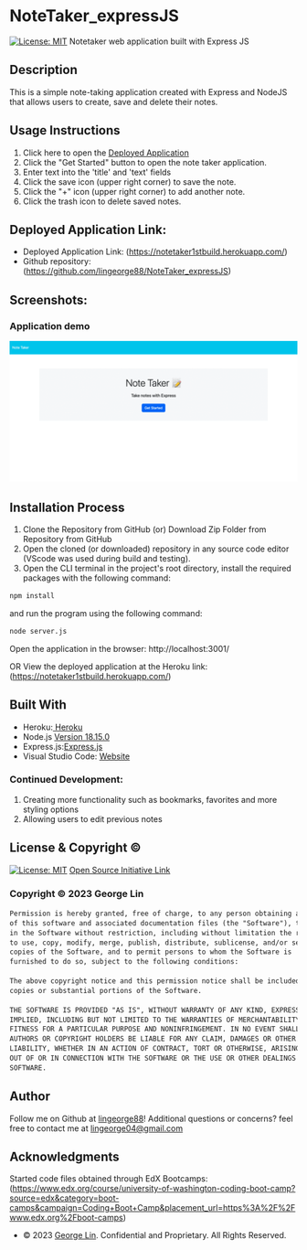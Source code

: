 # NoteTaker_expressJS
[![License: MIT](https://img.shields.io/badge/License-MIT-yellow.svg)](https://opensource.org/licenses/MIT)
Notetaker web application built with Express JS
  
## Description

This is a simple note-taking application created with Express and NodeJS that allows users to create, save and delete their notes.


## Usage Instructions
1. Click here to open the [Deployed Application](https://notetaker1stbuild.herokuapp.com/)
2. Click the "Get Started" button to open the note taker application.
3. Enter text into the 'title' and 'text' fields 
4. Click the save icon (upper right corner) to save the note.
5. Click the "+" icon (upper right corner) to add another note.
6. Click the trash icon to delete saved notes.

## Deployed Application Link:
* Deployed Application Link: (https://notetaker1stbuild.herokuapp.com/)
* Github repository: (https://github.com/lingeorge88/NoteTaker_expressJS)

## Screenshots:
### Application demo 
![project demo](./Assets/demo.gif)

## Installation Process
1. Clone the Repository from GitHub (or) Download Zip Folder from Repository from GitHub
2. Open the cloned (or downloaded) repository in any source code editor (VScode was used during build and testing).
3. Open the CLI terminal in the project's root directory, install the required packages with the following command: 
```bash
npm install
```
and run the program using the following command:
```bash
node server.js
```
Open the application in the browser: http://localhost:3001/

OR 
View the deployed application at the Heroku link: (https://notetaker1stbuild.herokuapp.com/)

## Built With
- Heroku:[ Heroku ](https://www.heroku.com/)
- Node.js [Version 18.15.0](https://nodejs.org/dist/latest-v18.x/docs/api/)
- Express.js:[Express.js](https://expressjs.com/en/starter/installing.html)
- Visual Studio Code: [Website](https://code.visualstudio.com/)


### Continued Development:
1. Creating more functionality such as bookmarks, favorites and more styling options
2. Allowing users to edit previous notes

## License & Copyright ©
  
[![License: MIT](https://img.shields.io/badge/License-MIT-yellow.svg)](https://opensource.org/licenses/MIT) [Open Source Initiative Link](https://opensource.org/licenses/MIT)

### Copyright © 2023 George Lin
```md
Permission is hereby granted, free of charge, to any person obtaining a copy
of this software and associated documentation files (the "Software"), to deal
in the Software without restriction, including without limitation the rights
to use, copy, modify, merge, publish, distribute, sublicense, and/or sell
copies of the Software, and to permit persons to whom the Software is
furnished to do so, subject to the following conditions:

The above copyright notice and this permission notice shall be included in all
copies or substantial portions of the Software.

THE SOFTWARE IS PROVIDED "AS IS", WITHOUT WARRANTY OF ANY KIND, EXPRESS OR
IMPLIED, INCLUDING BUT NOT LIMITED TO THE WARRANTIES OF MERCHANTABILITY,
FITNESS FOR A PARTICULAR PURPOSE AND NONINFRINGEMENT. IN NO EVENT SHALL THE
AUTHORS OR COPYRIGHT HOLDERS BE LIABLE FOR ANY CLAIM, DAMAGES OR OTHER
LIABILITY, WHETHER IN AN ACTION OF CONTRACT, TORT OR OTHERWISE, ARISING FROM,
OUT OF OR IN CONNECTION WITH THE SOFTWARE OR THE USE OR OTHER DEALINGS IN THE
SOFTWARE.
```

## Author

Follow me on Github at [lingeorge88](https://github.com/lingeorge88)! Additional questions or concerns? feel free to contact me at lingeorge04@gmail.com

## Acknowledgments
Started code files obtained through EdX Bootcamps: (https://www.edx.org/course/university-of-washington-coding-boot-camp?source=edx&category=boot-camps&campaign=Coding+Boot+Camp&placement_url=https%3A%2F%2Fwww.edx.org%2Fboot-camps)

* © 2023 [George Lin](https://github.com/lingeorge88). Confidential and Proprietary. All Rights Reserved.